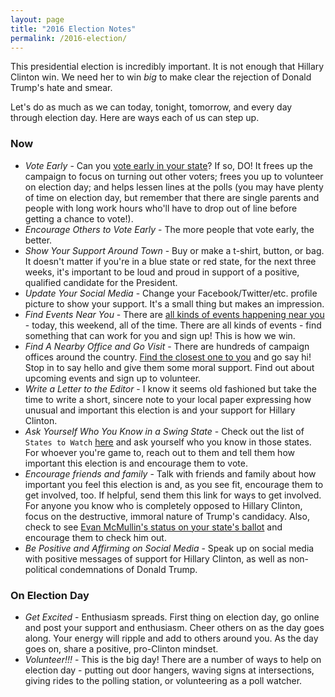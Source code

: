 ```yaml
---
layout: page
title: "2016 Election Notes"
permalink: /2016-election/
---
```



This presidential election is incredibly important.  It is not enough that Hillary Clinton win. We need her to win *big* to make clear the rejection of Donald Trump's hate and smear. 

Let's do as much as we can today, tonight, tomorrow, and every day through election day.  Here are ways each of us can step up.  

### Now 

* *Vote Early* - Can you [vote early in your state](http://www.politico.com/story/2016/09/early-voting-states-228435)?  If so, DO!  It frees up the campaign to focus on turning out other voters; frees you up to volunteer on election day; and helps lessen lines at the polls (you may have plenty of time on election day, but remember that there are single parents and people with long work hours who'll have to drop out of line before getting a chance to vote!).  
* *Encourage Others to Vote Early* - The more people that vote early, the better.  
* *Show Your Support Around Town* - Buy or make a t-shirt, button, or bag.  It doesn't matter if you're in a blue state or red state, for the next three weeks, it's important to be loud and proud in support of a positive, qualified candidate for the President.
* *Update Your Social Media* - Change your Facebook/Twitter/etc. profile picture to show your support.  It's a small thing but makes an impression.  
* *Find Events Near You* - There are [all kinds of events happening near you](https://www.hillaryclinton.com/events/) - today, this weekend, all of the time.  There are all kinds of events - find something that can work for you and sign up!  This is how we win.  
* *Find A Nearby Office and Go Visit* - There are hundreds of campaign offices around the country. [Find the closest one to you](https://www.hillaryclinton.com/tools/find-your-field-office/) and go say hi!  Stop in to say hello and give them some moral support.  Find out about upcoming events and sign up to volunteer.
* *Write a Letter to the Editor* - I know it seems old fashioned but take the time to write a short, sincere note to your local paper expressing how unusual and important this election is and your support for Hillary Clinton.
* *Ask Yourself Who You Know in a Swing State* - Check out the list of `States to Watch` [here](http://projects.fivethirtyeight.com/2016-election-forecast/?ex_cid=rrpromo) and ask yourself who you know in those states.  For whoever you're game to, reach out to them and tell them how important this election is and encourage them to vote.  
* *Encourage friends and family* - Talk with friends and family about how important you feel this election is and, as you see fit, encourage them to get involved, too.  If helpful, send them this link for ways to get involved.  For anyone you know who is completely opposed to Hillary Clinton, focus on the destructive, immoral nature of Trump's candidacy.  Also, check to see [Evan McMullin's status on your state's ballot](https://en.wikipedia.org/wiki/Evan_McMullin_presidential_campaign,_2016#Ballot_status) and encourage them to check him out. 
* *Be Positive and Affirming on Social Media* - Speak up on social media with positive messages of support for Hillary Clinton, as well as non-political condemnations of Donald Trump.  


### On Election Day

* *Get Excited* - Enthusiasm spreads.  First thing on election day, go online and post your support and enthusiasm.  Cheer others on as the day goes along.  Your energy will ripple and add to others around you.  As the day goes on, share a positive, pro-Clinton mindset.  
* *Volunteer!!!* - This is the big day!  There are a number of ways to help on election day - putting out door hangers, waving signs at intersections, giving rides to the polling station, or volunteering as a poll watcher. 

